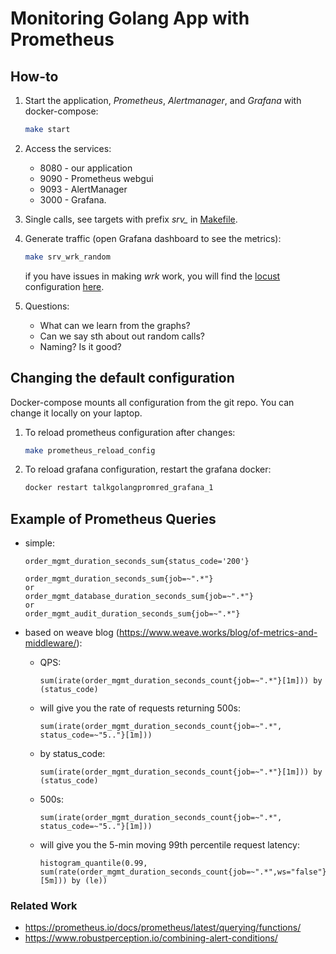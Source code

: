 # Monitoring Golang App with Prometheus

## How-to

1. Start the application, *Prometheus*, *Alertmanager*, and *Grafana* with docker-compose:

   ```bash
   make start
   ```

2. Access the services:

   - 8080 - our application
   - 9090 - Prometheus webgui
   - 9093 - AlertManager
   - 3000 - Grafana.

3. Single calls, see targets with prefix *srv_* in [Makefile](Makefile).

4. Generate traffic (open Grafana dashboard to see the metrics):

   ```bash
   make srv_wrk_random
   ```

   if you have issues in making *wrk* work, you will find the [locust](https://locust.io/) configuration [here](../demo_py).

5. Questions:

   - What can we learn from the graphs?
   - Can we say sth about out random calls?
   - Naming? Is it good?

## Changing the default configuration

Docker-compose mounts all configuration from the git repo. You can change it locally on your laptop.

1. To reload prometheus configuration after changes:

   ```bash
   make prometheus_reload_config
   ```

2. To reload grafana configuration, restart the grafana docker:

   ```bash
   docker restart talkgolangpromred_grafana_1
   ```

## Example of Prometheus Queries

- simple:

  ```promql
  order_mgmt_duration_seconds_sum{status_code='200'}
  ```

  ```promql
  order_mgmt_duration_seconds_sum{job=~".*"}
  or
  order_mgmt_database_duration_seconds_sum{job=~".*"}
  or
  order_mgmt_audit_duration_seconds_sum{job=~".*"}
  ```

- based on weave blog (https://www.weave.works/blog/of-metrics-and-middleware/):

  - QPS:

    ```promql
    sum(irate(order_mgmt_duration_seconds_count{job=~".*"}[1m])) by (status_code)
    ```

  - will give you the rate of requests returning 500s:

    ```promql
    sum(irate(order_mgmt_duration_seconds_count{job=~".*", status_code=~"5.."}[1m]))
    ```

  - by status_code:

    ```promql
    sum(irate(order_mgmt_duration_seconds_count{job=~".*"}[1m])) by (status_code)
    ```

  - 500s:

    ```promql
    sum(irate(order_mgmt_duration_seconds_count{job=~".*", status_code=~"5.."}[1m]))
    ```

  - will give you the 5-min moving 99th percentile request latency:

    ```promql
    histogram_quantile(0.99, sum(rate(order_mgmt_duration_seconds_count{job=~".*",ws="false"}[5m])) by (le))
    ```

### Related Work

- https://prometheus.io/docs/prometheus/latest/querying/functions/
- https://www.robustperception.io/combining-alert-conditions/

